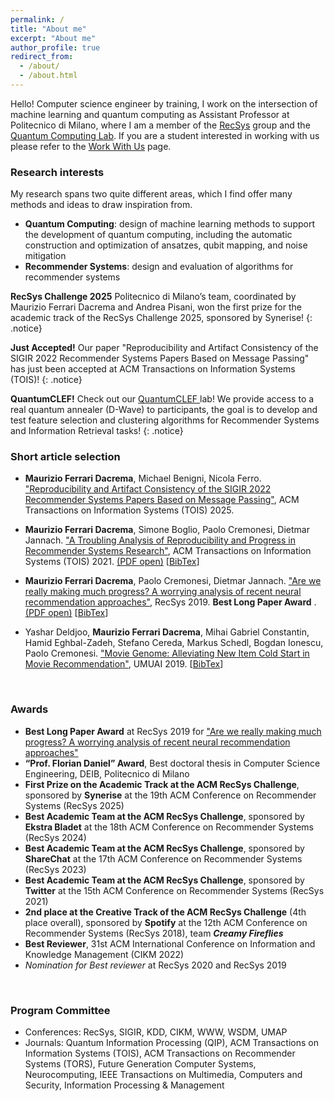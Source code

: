 ```yaml
---
permalink: /
title: "About me"
excerpt: "About me"
author_profile: true
redirect_from: 
  - /about/
  - /about.html
---
```


Hello! Computer science engineer by training, I work on the intersection of machine learning and quantum computing as Assistant Professor at Politecnico di Milano, where I am a member of the <a href="http://recsys.deib.polimi.it" target="_blank">RecSys</a> group and the <a href="https://www.quantum.polimi.it/" target="_blank">Quantum Computing Lab</a>.
If you are a student interested in working with us please refer to the <a href="http://recsys.deib.polimi.it/student-faq-work-with-us/" target="_blank">Work With Us</a> page.


### Research interests
My research spans two quite different areas, which I find offer many methods and ideas to draw inspiration from.

* **Quantum Computing**: design of machine learning methods to support the development of quantum computing, including the automatic construction and optimization of ansatzes, qubit mapping, and noise mitigation
* **Recommender Systems**: design and evaluation of algorithms for recommender systems


**RecSys Challenge 2025** Politecnico di Milano’s team, coordinated by Maurizio Ferrari Dacrema and Andrea Pisani, won the first prize for the academic track of the RecSys Challenge 2025, sponsored by Synerise! 
{: .notice}

**Just Accepted!** Our paper "Reproducibility and Artifact Consistency of the SIGIR 2022 Recommender Systems Papers Based on Message Passing" has just been accepted at ACM Transactions on Information Systems (TOIS)!
{: .notice}

**QuantumCLEF!** Check out our <a href="[https://openreview.net/forum?id=uFSrUpapQ5K](https://qclef.dei.unipd.it/)" target="_blank"> QuantumCLEF </a> lab! We provide access to a real quantum annealer (D-Wave) to participants, the goal is to develop and test feature selection and clustering algorithms for Recommender Systems and Information Retrieval tasks! 
{: .notice}


### Short article selection
* **Maurizio Ferrari Dacrema**, Michael Benigni, Nicola Ferro. <a href="https://arxiv.org/abs/2503.07823" target="_blank">"Reproducibility and Artifact Consistency of the SIGIR 2022 Recommender Systems Papers Based on Message Passing"</a>, ACM Transactions on Information Systems (TOIS) 2025.  
  
* **Maurizio Ferrari Dacrema**, Simone Boglio, Paolo Cremonesi, Dietmar Jannach. <a href="https://dl.acm.org/doi/10.1145/3434185" target="_blank">"A Troubling Analysis of Reproducibility and Progress in Recommender Systems Research"</a>, ACM Transactions on Information Systems (TOIS) 2021. <a href="https://arxiv.org/pdf/1911.07698.pdf" target="_blank">(PDF open)</a> [<a href="https://dblp.org/rec/journals/tois/DacremaBCJ21.html?view=bibtex" target="_blank">BibTex</a>]

* **Maurizio Ferrari Dacrema**, Paolo Cremonesi, Dietmar Jannach. <a href="https://dl.acm.org/doi/10.1145/3298689.3347058" target="_blank">"Are we really making much progress? A worrying analysis of recent neural recommendation approaches"</a>, RecSys 2019. __**Best Long Paper Award**__ . <a href="https://arxiv.org/pdf/1907.06902.pdf" target="_blank">(PDF open)</a> [<a href="https://dblp.uni-trier.de/rec/bibtex/conf/recsys/DacremaCJ19" target="_blank">BibTex</a>]

* Yashar Deldjoo, **Maurizio Ferrari Dacrema**, Mihai Gabriel Constantin, Hamid Eghbal-Zadeh, Stefano Cereda, Markus Schedl, Bogdan Ionescu, Paolo Cremonesi. <a href="https://doi.org/10.1007/s11257-019-09221-y" target="_blank">"Movie Genome: Alleviating New Item Cold Start in Movie Recommendation"</a>, UMUAI 2019. [<a href="https://dblp.uni-trier.de/rec/bibtex/journals/umuai/DeldjooDCECSIC19" target="_blank">BibTex</a>]



<p>&nbsp;</p>

### Awards

* **Best Long Paper Award** at RecSys 2019 for <a href="https://dl.acm.org/doi/10.1145/3298689.3347058" target="_blank">"Are we really making much progress? A worrying analysis of recent neural recommendation approaches"</a>
* **“Prof. Florian Daniel” Award**,  Best doctoral thesis in Computer Science Engineering, DEIB, Politecnico di Milano
* **First Prize on the Academic Track at the ACM RecSys Challenge**, sponsored by **Synerise** at the 19th ACM Conference on Recommender Systems (RecSys 2025)
* **Best Academic Team at the ACM RecSys Challenge**, sponsored by **Ekstra Bladet** at the 18th ACM Conference on Recommender Systems (RecSys 2024)
* **Best Academic Team at the ACM RecSys Challenge**, sponsored by **ShareChat** at the 17th ACM Conference on Recommender Systems (RecSys 2023)
* **Best Academic Team at the ACM RecSys Challenge**, sponsored by **Twitter** at the 15th ACM Conference on Recommender Systems (RecSys 2021)
* **2nd place at the Creative Track of the ACM RecSys Challenge** (4th place overall), sponsored by **Spotify** at the 12th ACM Conference on Recommender Systems (RecSys 2018), team ___Creamy Fireflies___
* **Best Reviewer**, 31st ACM International Conference on Information and Knowledge Management (CIKM 2022)
*  _Nomination for Best reviewer_ at RecSys 2020 and RecSys 2019


<p>&nbsp;</p>

### Program Committee

* Conferences: RecSys, SIGIR, KDD, CIKM, WWW, WSDM, UMAP
* Journals: Quantum Information Processing (QIP), ACM Transactions on Information Systems (TOIS), ACM Transactions on Recommender Systems (TORS), Future Generation Computer Systems, Neurocomputing, IEEE Transactions on Multimedia, Computers and Security, Information Processing & Management
